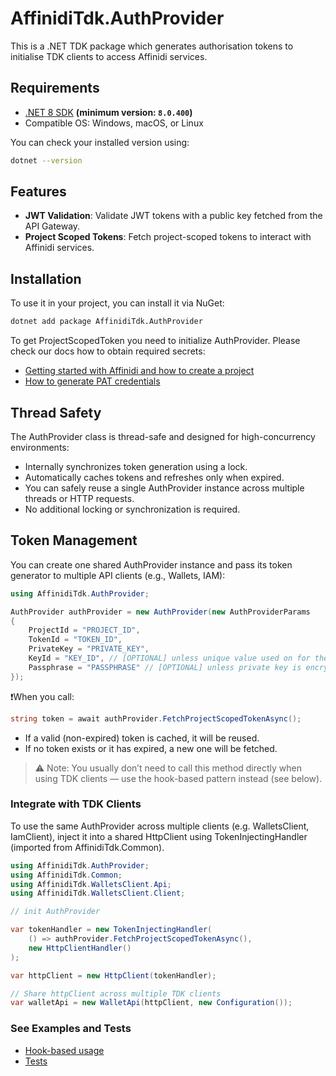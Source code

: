 # AffinidiTdk.AuthProvider

This is a .NET TDK package which generates authorisation tokens to initialise TDK clients to access Affinidi services.

## Requirements

- [.NET 8 SDK](https://dotnet.microsoft.com/en-us/download/dotnet/8.0) **(minimum version: `8.0.400`)**
- Compatible OS: Windows, macOS, or Linux

You can check your installed version using:

```bash
dotnet --version
```

## Features

- **JWT Validation**: Validate JWT tokens with a public key fetched from the API Gateway.
- **Project Scoped Tokens**: Fetch project-scoped tokens to interact with Affinidi services.

## Installation

To use it in your project, you can install it via NuGet:

```bash
dotnet add package AffinidiTdk.AuthProvider
```

To get ProjectScopedToken you need to initialize AuthProvider. Please check our docs how to obtain required secrets:

- [Getting started with Affinidi and how to create a project](https://docs.affinidi.com/docs/get-started/create-project/)
- [How to generate PAT credentials](https://docs.affinidi.com/dev-tools/affinidi-tdk/get-access-token/)

## Thread Safety

The AuthProvider class is thread-safe and designed for high-concurrency environments:

- Internally synchronizes token generation using a lock.
- Automatically caches tokens and refreshes only when expired.
- You can safely reuse a single AuthProvider instance across multiple threads or HTTP requests.
- No additional locking or synchronization is required.

## Token Management

You can create one shared AuthProvider instance and pass its token generator to multiple API clients (e.g., Wallets, IAM):

```csharp
using AffinidiTdk.AuthProvider;

AuthProvider authProvider = new AuthProvider(new AuthProviderParams
{
    ProjectId = "PROJECT_ID",
    TokenId = "TOKEN_ID",
    PrivateKey = "PRIVATE_KEY",
    KeyId = "KEY_ID", // [OPTIONAL] unless unique value used on for the PAT
    Passphrase = "PASSPHRASE" // [OPTIONAL] unless private key is encrypted
});
```

<!-- string token = await authProvider.FetchProjectScopedTokenAsync(); -->

❗️When you call:

```csharp
string token = await authProvider.FetchProjectScopedTokenAsync();
```

- If a valid (non-expired) token is cached, it will be reused.
- If no token exists or it has expired, a new one will be fetched.

> ⚠️ Note: You usually don’t need to call this method directly when using TDK clients — use the hook-based pattern instead (see below).

### Integrate with TDK Clients

To use the same AuthProvider across multiple clients (e.g. WalletsClient, IamClient), inject it into a shared HttpClient using TokenInjectingHandler (imported from AffinidiTdk.Common).

```csharp
using AffinidiTdk.AuthProvider;
using AffinidiTdk.Common;
using AffinidiTdk.WalletsClient.Api;
using AffinidiTdk.WalletsClient.Client;

// init AuthProvider

var tokenHandler = new TokenInjectingHandler(
    () => authProvider.FetchProjectScopedTokenAsync(),
    new HttpClientHandler()
);

var httpClient = new HttpClient(tokenHandler);

// Share httpClient across multiple TDK clients
var walletApi = new WalletApi(httpClient, new Configuration());
```

### See Examples and Tests

- [Hook-based usage](https://github.com/affinidi/affinidi-tdk-dotnet/blob/main/examples/HookAuthExample/HookAuthExample.cs)
- [Tests](https://github.com/affinidi/affinidi-tdk-dotnet/tree/main/tests)

